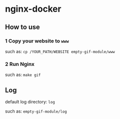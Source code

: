 # nginx-docker



## How to use

### 1 Copy your website to `www` 

such as: 
`cp /YOUR_PATH/WEBSITE empty-gif-module/www`

### 2 Run Nginx

such as:
`make gif`


## Log

default log directory: `log`

such as: 
`empty-gif-module/log`
